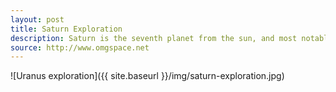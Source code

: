```yaml
---
layout: post
title: Saturn Exploration
description: Saturn is the seventh planet from the sun, and most notable for it's rings. Although some other planets have rings as well, Saturn's are the most notable.
source: http://www.omgspace.net
---
```


![Uranus exploration]({{ site.baseurl }}/img/saturn-exploration.jpg)

